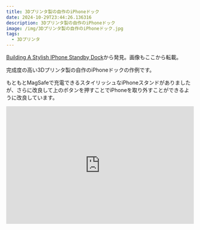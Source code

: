 ```yaml
---
title: 3Dプリンタ製の自作のiPhoneドック
date: 2024-10-29T23:44:26.136316
description: 3Dプリンタ製の自作のiPhoneドック
image: /img/3Dプリンタ製の自作のiPhoneドック.jpg
tags:
  - 3Dプリンタ
---
```

[Building A Stylish IPhone Standby Dock](https://hackaday.com/2024/09/02/building-a-stylish-iphone-standby-dock/)から発見。画像もここから転載。

完成度の高い3Dプリンタ製の自作のiPhoneドックの作例です。

もともとMagSafeで充電できるスタイリッシュなiPhoneスタンドがありましたが、さらに改良して上のボタンを押すことでiPhoneを取り外すことができるように改良しています。

<iframe width="100%" height="315" src="https://www.youtube.com/embed/L3nWw8qSYgk" title="YouTube video player" frameborder="0" allow="accelerometer; autoplay; clipboard-write; encrypted-media; gyroscope; picture-in-picture" allowfullscreen></iframe>



